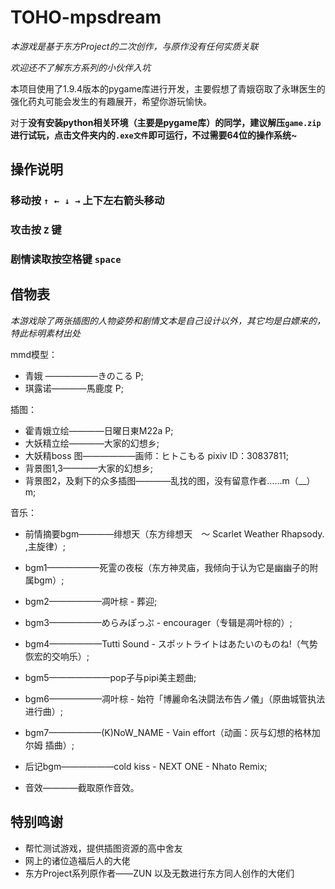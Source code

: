 # TOHO-mpsdream

*本游戏是基于东方Project的二次创作，与原作没有任何实质关联*

*欢迎还不了解东方系列的小伙伴入坑*

本项目使用了1.9.4版本的pygame库进行开发，主要假想了青娥窃取了永琳医生的强化药丸可能会发生的有趣展开，希望你游玩愉快。

对于**没有安装python相关环境（主要是pygame库）**的同学，建议解压`game.zip`进行试玩，点击文件夹内的`.exe文件`即可运行，不过**需要64位的操作系统~**



操作说明
--
### 移动按 ` ↑ ← ↓ → ` 上下左右箭头移动

### 攻击按 `Z` 键

### 剧情读取按空格键  `space`



借物表
--

*本游戏除了两张插图的人物姿势和剧情文本是自己设计以外，其它均是白嫖来的，特此标明素材出处*

mmd模型：

* 青娥 ——————きのこる P;
* 琪露诺————馬鹿度 P;

插图：

* 霍青娥立绘————日曜日東M22a P;
* 大妖精立绘————大家的幻想乡;
* 大妖精boss 图——————画师：ヒトこもる pixiv ID：30837811;
* 背景图1,3————大家的幻想乡;
* 背景图2，及剩下的众多插图————乱找的图，没有留意作者……m（__）m;

音乐：

* 前情摘要bgm————绯想天（东方绯想天　～ Scarlet Weather Rhapsody.	,主旋律）;

* bgm1——————死霊の夜桜（东方神灵庙，我倾向于认为它是幽幽子的附属bgm）;

* bgm2——————凋叶棕 - 葬迎;

* bgm3——————めらみぽっぷ - encourager（专辑是凋叶棕的）;

* bgm4——————Tutti Sound - スポットライトはあたいのものね!（气势恢宏的交响乐）;

* bgm5———————pop子与pipi美主题曲;

* bgm6——————凋叶棕 - 始符「博麗命名決闘法布告ノ儀」（原曲城管执法进行曲）;

* bgm7——————(K)NoW_NAME - Vain effort（动画：灰与幻想的格林加尔姆 插曲）;

* 后记bgm——————cold kiss - NEXT ONE - Nhato Remix;

* 音效————截取原作音效。

  

特别鸣谢
--
* 帮忙测试游戏，提供插图资源的高中舍友
* 网上的诸位造福后人的大佬
* 东方Project系列原作者——ZUN  以及无数进行东方同人创作的大佬们
